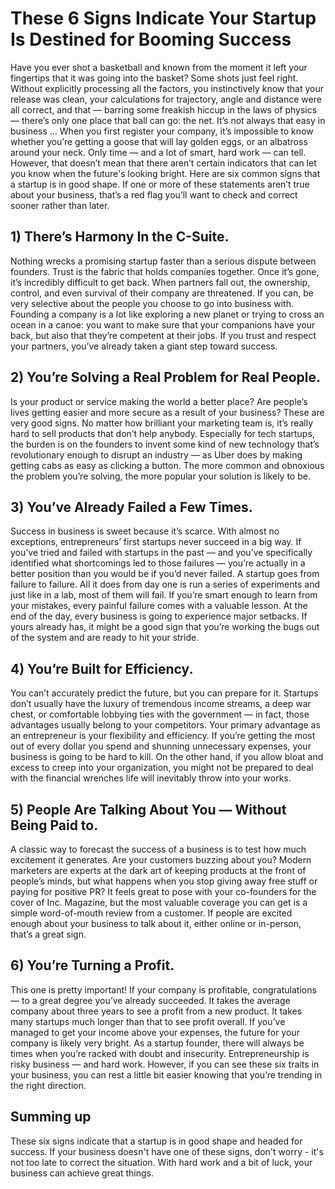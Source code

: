 # These 6 Signs Indicate Your Startup Is Destined for Booming Success
Have you ever shot a basketball and known from the moment it left your fingertips that it was going into the basket? Some shots just feel right.
Without explicitly processing all the factors, you instinctively know that your release was clean, your calculations for trajectory, angle and distance were all correct, and that — barring some freakish hiccup in the laws of physics — there’s only one place that ball can go: the net.
It’s not always that easy in business …
When you first register your company, it’s impossible to know whether you’re getting a goose that will lay golden eggs, or an albatross around your neck. Only time — and a lot of smart, hard work — can tell. However, that doesn’t mean that there aren’t certain indicators that can let you know when the future's looking bright.
Here are six common signs that a startup is in good shape. If one or more of these statements aren’t true about your business, that’s a red flag you’ll want to check and correct sooner rather than later.
## 1) There’s Harmony In the C-Suite.
Nothing wrecks a promising startup faster than a serious dispute between founders.
Trust is the fabric that holds companies together. Once it’s gone, it’s incredibly difficult to get back. When partners fall out, the ownership, control, and even survival of their company are threatened.
If you can, be very selective about the people you choose to go into business with. Founding a company is a lot like exploring a new planet or trying to cross an ocean in a canoe: you want to make sure that your companions have your back, but also that they’re competent at their jobs. If you trust and respect your partners, you’ve already taken a giant step toward success.
## 2) You’re Solving a Real Problem for Real People.
Is your product or service making the world a better place? Are people’s lives getting easier and more secure as a result of your business? These are very good signs. No matter how brilliant your marketing team is, it’s really hard to sell products that don’t help anybody.
Especially for tech startups, the burden is on the founders to invent some kind of new technology that’s revolutionary enough to disrupt an industry — as Uber does by making getting cabs as easy as clicking a button. The more common and obnoxious the problem you’re solving, the more popular your solution is likely to be.
## 3) You’ve Already Failed a Few Times.
Success in business is sweet because it’s scarce. With almost no exceptions, entrepreneurs’ first startups never succeed in a big way. If you’ve tried and failed with startups in the past — and you’ve specifically identified what shortcomings led to those failures — you’re actually in a better position than you would be if you’d never failed.
A startup goes from failure to failure. All it does from day one is run a series of experiments and just like in a lab, most of them will fail.
If you’re smart enough to learn from your mistakes, every painful failure comes with a valuable lesson. At the end of the day, every business is going to experience major setbacks. If yours already has, it might be a good sign that you’re working the bugs out of the system and are ready to hit your stride.
## 4) You’re Built for Efficiency.
You can’t accurately predict the future, but you can prepare for it.
Startups don’t usually have the luxury of tremendous income streams, a deep war chest, or comfortable lobbying ties with the government — in fact, those advantages usually belong to your competitors. Your primary advantage as an entrepreneur is your flexibility and efficiency.
If you’re getting the most out of every dollar you spend and shunning unnecessary expenses, your business is going to be hard to kill. On the other hand, if you allow bloat and excess to creep into your organization, you might not be prepared to deal with the financial wrenches life will inevitably throw into your works.
## 5) People Are Talking About You — Without Being Paid to.
A classic way to forecast the success of a business is to test how much excitement it generates. Are your customers buzzing about you?
Modern marketers are experts at the dark art of keeping products at the front of people’s minds, but what happens when you stop giving away free stuff or paying for positive PR?
It feels great to pose with your co-founders for the cover of Inc. Magazine, but the most valuable coverage you can get is a simple word-of-mouth review from a customer. If people are excited enough about your business to talk about it, either online or in-person, that’s a great sign.
## 6) You’re Turning a Profit.
This one is pretty important!
If your company is profitable, congratulations — to a great degree you’ve already succeeded. It takes the average company about three years to see a profit from a new product. It takes many startups much longer than that to see profit overall. If you’ve managed to get your income above your expenses, the future for your company is likely very bright.
As a startup founder, there will always be times when you’re racked with doubt and insecurity. Entrepreneurship is risky business — and hard work. However, if you can see these six traits in your business, you can rest a little bit easier knowing that you’re trending in the right direction.
## Summing up
These six signs indicate that a startup is in good shape and headed for success. If your business doesn't have one of these signs, don't worry - it's not too late to correct the situation. With hard work and a bit of luck, your business can achieve great things.